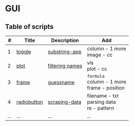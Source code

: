 # GUI
 
## Table of scripts

| # | Title | Description |Add|
|---|-------|----------|----------|
| 1 | [toggle](./toggle/ReadMe.md) | [substring-app](./toggle/substring-app.py) |column - 1 more <br> image - cc|
| 2 | [plot](./plot/name-sorting-game/ReadMe.md) | [filtering names](./plot/name-sorting-game/main.py) | vis <br> plot - cc |
| 3 | [frame](./frame/guess-name/ReadMe.md) | [guessname](./frame/guess-name/guessname.py) |`formula` <br> column - 1 more <br> frame - position|
| 4 | [radiobutton](./radiobutton/scrap-data/scrap_data.py) | [scraping-data](./radiobutton/scrap-data/scrap_data.py) |filename - txt<br> parsing data <br> re - pattern|
| ... | ... | ... |...|
